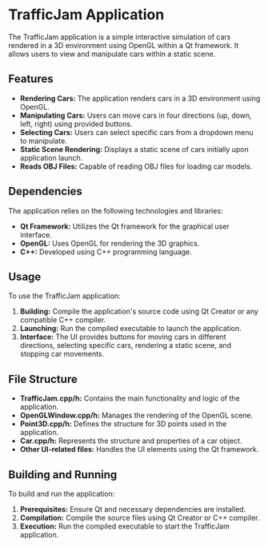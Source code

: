 # TrafficJam Application

The TrafficJam application is a simple interactive simulation of cars rendered in a 3D environment using OpenGL within a Qt framework. It allows users to view and manipulate cars within a static scene.

## Features

- **Rendering Cars:** The application renders cars in a 3D environment using OpenGL.
- **Manipulating Cars:** Users can move cars in four directions (up, down, left, right) using provided buttons.
- **Selecting Cars:** Users can select specific cars from a dropdown menu to manipulate.
- **Static Scene Rendering:** Displays a static scene of cars initially upon application launch.
- **Reads OBJ Files:** Capable of reading OBJ files for loading car models.

## Dependencies

The application relies on the following technologies and libraries:

- **Qt Framework:** Utilizes the Qt framework for the graphical user interface.
- **OpenGL:** Uses OpenGL for rendering the 3D graphics.
- **C++:** Developed using C++ programming language.

## Usage

To use the TrafficJam application:

1. **Building:** Compile the application's source code using Qt Creator or any compatible C++ compiler.
2. **Launching:** Run the compiled executable to launch the application.
3. **Interface:** The UI provides buttons for moving cars in different directions, selecting specific cars, rendering a static scene, and stopping car movements.

## File Structure

- **TrafficJam.cpp/h:** Contains the main functionality and logic of the application.
- **OpenGLWindow.cpp/h:** Manages the rendering of the OpenGL scene.
- **Point3D.cpp/h:** Defines the structure for 3D points used in the application.
- **Car.cpp/h:** Represents the structure and properties of a car object.
- **Other UI-related files:** Handles the UI elements using the Qt framework.

## Building and Running

To build and run the application:

1. **Prerequisites:** Ensure Qt and necessary dependencies are installed.
2. **Compilation:** Compile the source files using Qt Creator or C++ compiler.
3. **Execution:** Run the compiled executable to start the TrafficJam application.

